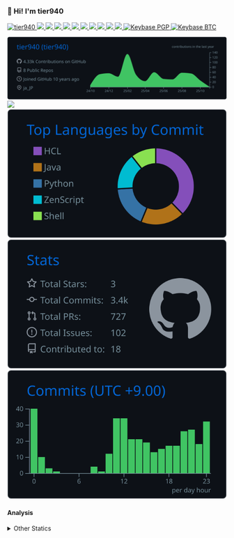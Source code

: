 ### 👋 Hi! I'm tier940

<p align="left"> 
  <a href="https://github.com/tier940/tier940/">
    <img src="https://komarev.com/ghpvc/?username=tier940" alt="tier940" />
  </a>
  <a href="http://twitter.com/tier940">
    <img height="20" src="https://img.shields.io/twitter/follow/tier940?label=Twitter&logo=twitter&style=flat" />
  </a>
  <a href="https://github.com/tier940">
    <img height="20" src="https://img.shields.io/github/followers/tier940?label=follow&logo=github&style=flat" />
  </a>
  <a href="https://www.reddit.com/user/tier940">
    <img height="20" src="https://img.shields.io/reddit/user-karma/combined/tier940?label=Reddit&logo=reddit&style=flat" />
  </a>
  <a href="https://stackoverflow.com/users/17317833/tier940">
    <img height="20" src="https://img.shields.io/stackexchange/stackoverflow/r/17317833?label=StackOverflow&logo=stack-overflow&style=flat" />
  </a>
  <a href="https://zenn.dev/tier940">
    <img height="20" src="https://zenn.badge.nikaera.com/s/tier940/likes" />
  </a>
  <a href="https://zenn.dev/tier940">
    <img height="20" src="https://zenn.badge.nikaera.com/s/tier940/followers" />
  </a>
  <a href="https://zenn.dev/tier940">
    <img height="20" src="https://zenn.badge.nikaera.com/s/tier940/articles" />
  </a>
  <a href="http://qiita.com/tier940">
    <img height="20" src="https://qiita-badge.apiapi.app/s/tier940/posts.svg" />
  </a>
  <a href="http://qiita.com/tier940">
    <img height="20" src="https://qiita-badge.apiapi.app/s/tier940/contributions.svg" />
  </a>
  <a href="https://github.com/tier940/tier940/">
    <img height="20" src="https://github.com/tier940/tier940/actions/workflows/main.yml/badge.svg" />
  </a>
  <a href="https://keybase.io/tier940">
    <img alt="Keybase PGP" src="https://img.shields.io/keybase/pgp/tier940">
  </a>
  <a href="https://keybase.io/tier940">
    <img alt="Keybase BTC" src="https://img.shields.io/keybase/btc/tier940">
  </a>
</p>

[![](https://raw.githubusercontent.com/tier940/tier940/main/profile-summary-card-output/github_dark/0-profile-details.svg)](https://github.com/vn7n24fzkq/github-profile-summary-cards)
[![](https://raw.githubusercontent.com/tier940/tier940/main/profile-summary-card-output/github_dark/1-repos-per-language.svg)](https://github.com/vn7n24fzkq/github-profile-summary-cards) [![](https://raw.githubusercontent.com/tier940/tier940/main/profile-summary-card-output/github_dark/2-most-commit-language.svg)](https://github.com/vn7n24fzkq/github-profile-summary-cards)
[![](https://raw.githubusercontent.com/tier940/tier940/main/profile-summary-card-output/github_dark/3-stats.svg)](https://github.com/vn7n24fzkq/github-profile-summary-cards) [![](https://raw.githubusercontent.com/tier940/tier940/main/profile-summary-card-output/github_dark/4-productive-time.svg)](https://github.com/vn7n24fzkq/github-profile-summary-cards)


#### Analysis
<!-- <img height="150" src="https://github.com/tier940/tier940/blob/master/images/stat.svg" alt="Alternative Text"/> -->

<details>
  <summary>Other Statics</summary>
  <!--START_SECTION:waka-->
![Code Time](http://img.shields.io/badge/Code%20Time-4%2C385%20hrs%2012%20mins-blue)

**🐱 My GitHub Data** 

> 📦 34.7 kB Used in GitHub's Storage 
 > 
> 💼 Opted to Hire
 > 
> 📜 8 Public Repositories 
 > 
> 🔑 5 Private Repositories 
 > 
**I'm an Early 🐤** 

```text
🌞 Morning                2490 commits        ████░░░░░░░░░░░░░░░░░░░░░   16.25 % 
🌆 Daytime                5613 commits        █████████░░░░░░░░░░░░░░░░   36.63 % 
🌃 Evening                5635 commits        █████████░░░░░░░░░░░░░░░░   36.77 % 
🌙 Night                  1586 commits        ███░░░░░░░░░░░░░░░░░░░░░░   10.35 % 
```
📅 **I'm Most Productive on Saturday** 

```text
Monday                   1517 commits        ██░░░░░░░░░░░░░░░░░░░░░░░   09.90 % 
Tuesday                  2510 commits        ████░░░░░░░░░░░░░░░░░░░░░   16.38 % 
Wednesday                1873 commits        ███░░░░░░░░░░░░░░░░░░░░░░   12.22 % 
Thursday                 1613 commits        ███░░░░░░░░░░░░░░░░░░░░░░   10.53 % 
Friday                   2135 commits        ███░░░░░░░░░░░░░░░░░░░░░░   13.93 % 
Saturday                 2897 commits        █████░░░░░░░░░░░░░░░░░░░░   18.90 % 
Sunday                   2779 commits        █████░░░░░░░░░░░░░░░░░░░░   18.13 % 
```


📊 **This Week I Spent My Time On** 

```text
🕑︎ Time Zone: Asia/Tokyo

💬 Programming Languages: 
Other                    27 hrs 20 mins      ███████████████████░░░░░░   77.68 % 
Java                     5 hrs 27 mins       ████░░░░░░░░░░░░░░░░░░░░░   15.50 % 
Markdown                 26 mins             ░░░░░░░░░░░░░░░░░░░░░░░░░   01.25 % 
YAML                     22 mins             ░░░░░░░░░░░░░░░░░░░░░░░░░   01.07 % 
Properties               12 mins             ░░░░░░░░░░░░░░░░░░░░░░░░░   00.59 % 

🔥 Editors: 
Edge                     25 hrs 30 mins      ██████████████████░░░░░░░   72.50 % 
IntelliJ IDEA            6 hrs 31 mins       █████░░░░░░░░░░░░░░░░░░░░   18.53 % 
VS Code                  1 hr 48 mins        █░░░░░░░░░░░░░░░░░░░░░░░░   05.16 % 
Chrome                   1 hr 20 mins        █░░░░░░░░░░░░░░░░░░░░░░░░   03.81 % 

💻 Operating System: 
Windows                  33 hrs 34 mins      ████████████████████████░   95.39 % 
Unknown OS               1 hr 20 mins        █░░░░░░░░░░░░░░░░░░░░░░░░   03.81 % 
Linux                    16 mins             ░░░░░░░░░░░░░░░░░░░░░░░░░   00.80 % 
```

**I Mostly Code in Java** 

```text
Java                     15 repos            ████████████░░░░░░░░░░░░░   50.00 % 
ZenScript                3 repos             ██░░░░░░░░░░░░░░░░░░░░░░░   10.00 % 
Shell                    2 repos             ██░░░░░░░░░░░░░░░░░░░░░░░   06.67 % 
Python                   2 repos             ██░░░░░░░░░░░░░░░░░░░░░░░   06.67 % 
HTML                     1 repo              █░░░░░░░░░░░░░░░░░░░░░░░░   03.33 % 
```



**Timeline**

![Lines of Code chart](https://raw.githubusercontent.com/tier940/tier940/main/assets/bar_graph.png)


 Last Updated on 01/09/2024 00:38:36 UTC
<!--END_SECTION:waka-->
</details>
